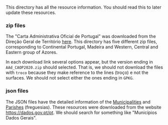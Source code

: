 This directory has all the resource information. You should read this to later update these resources.

### zip files

The "Carta Administrativa Oficial de Portugal" was downloaded from the Direção Geral de Território [here](https://www.dgterritorio.gov.pt/dados-abertos). 
This directory has five different zip files, corresponding to Continental Portugal, Madeira and Western, Central and Eastern group of Azores.

In each download link several options appear, but the version ending in `AAd_CAOP2020.zip` should selected. 
That is, we should not download the files with `troco` because they make reference to the lines (troço) e not the surfaces.
We should not select either the ones ending in `GPKG`.

### json files

The JSON files have the detailed information of the [Municipalities](https://dados.gov.pt/pt/datasets/municipios-dados-gerais/) and [Parishes](https://dados.gov.pt/pt/datasets/freguesias-dados-gerais/) (freguesias). 
These resources were downloaded from the website https://dados.gov.pt/pt. We should search for something like "Municípios Dados Gerais".
